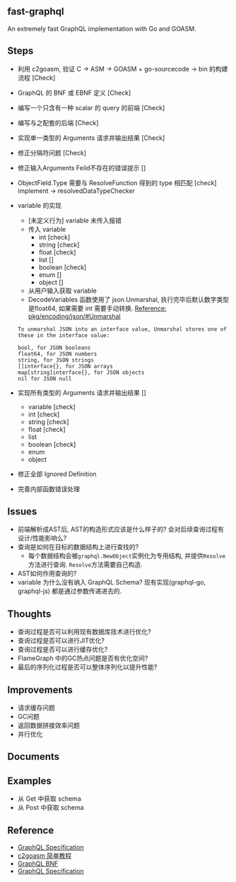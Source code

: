 fast-graphql
------------

An extremely fast GraphQL implementation with Go and GOASM.


Steps
-----

- 利用 c2goasm, 验证 C -> ASM -> GOASM + go-sourcecode -> bin 的构建流程 [Check]
- GraphQL 的 BNF 或 EBNF 定义 [Check]
- 编写一个只含有一种 scalar 的 query 的前端 [Check]
- 编写与之配套的后端 [Check]
- 实现单一类型的 Arguments 请求并输出结果 [Check]
- 修正分隔符问题 [Check]
- 修正输入Arguments Feild不存在的错误提示 []
- ObjectField.Type 需要与 ResolveFunction 得到的 type 相匹配 [check] implement -> resolvedDataTypeChecker
- variable 的实现
    - [未定义行为] variable 未传入报错
    - 传入 variable
        - int       [check]
        - string    [check]
        - float     [check]
        - list      []
        - boolean   [check]
        - enum      []
        - object    []
    - 从用户输入获取 variable
    - DecodeVariables 函数使用了 json.Unmarshal, 执行完毕后默认数字类型是float64, 如果需要 int 需要手动转换. [Reference: pkg/encoding/json/#Unmarshal](https://golang.org/pkg/encoding/json/#Unmarshal)
    ```
    To unmarshal JSON into an interface value, Unmarshal stores one of these in the interface value:
    
    bool, for JSON booleans
    float64, for JSON numbers
    string, for JSON strings
    []interface{}, for JSON arrays
    map[string]interface{}, for JSON objects
    nil for JSON null
    ```
- 实现所有类型的 Arguments 请求并输出结果 []
    - variable  [check]
    - int       [check]
    - string    [check]
    - float     [check]
    - list      
    - boolean   [check]
    - enum
    - object

- 修正全部 Ignored Definition
- 完善内部函数错误处理




Issues 
-----------------

- 前端解析成AST后, AST的构造形式应该是什么样子的? 会对后续查询过程有设计/性能影响么?
- 查询是如何在目标的数据结构上进行查找的?
    - 每个数据结构会被```graphql.NewObject```实例化为专用结构, 并提供```Resolve```方法进行查询. ```Resolve```方法需要自己构造.
- AST如何作用查询的?
- variable 为什么没有纳入 GraphQL Schema? 现有实现(graphql-go, graphql-js) 都是通过参数传递进去的.

Thoughts
--------

- 查询过程是否可以利用现有数据库技术进行优化?
- 查询过程是否可以进行JIT优化?
- 查询过程是否可以进行缓存优化?
- FlameGraph 中的GC热点问题是否有优化空间?
- 最后的序列化过程是否可以整体序列化以提升性能?


Improvements
------------
- 请求缓存问题
- GC问题
- 返回数据拼接效率问题
- 并行优化


Documents
---------

Examples
--------

- 从 Get 中获取 schema
- 从 Post 中获取 schema

Reference
---------
- [GraphQL Specification](http://spec.graphql.org/)
- [c2goasm 简单教程](./DOCUMENTS/c2goasm-usage.md)
- [GraphQL BNF](./DOCUMENTS/graphql.bnf)
- [GraphQL Specification](https://github.com/graphql/graphql-spec)